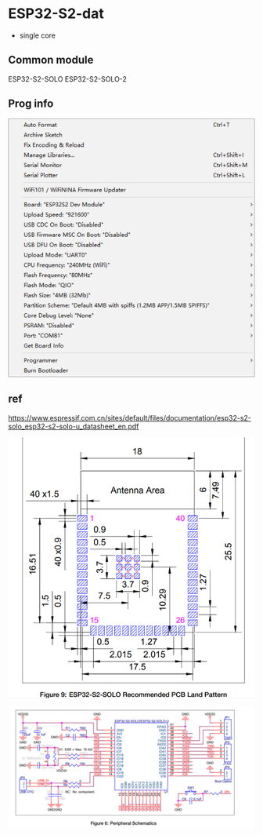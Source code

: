 
# ESP32-S2-dat

- single core 


## Common module 
ESP32-S2-SOLO
ESP32-S2-SOLO-2

## Prog info 

![](43-14-15-29-12-2022.png)


## ref 

https://www.espressif.com.cn/sites/default/files/documentation/esp32-s2-solo_esp32-s2-solo-u_datasheet_en.pdf

![](21-28-23-05-03-2023.png)

![](42-28-23-05-03-2023.png)